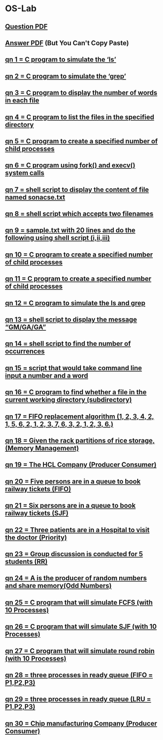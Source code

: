 # OS-Lab


## [Question PDF](https://github.com/CSE-Helper/OS-Lab/blob/main/OS_Lab_QB.pdf)
## [Answer PDF](https://github.com/CSE-Helper/OS-Lab/blob/main/OS_Lab_Practical_Pograms.pdf) (But You Can't Copy Paste)
## [qn 1 = C program to simulate the ‘ls’](https://github.com/CSE-Helper/OS-Lab/blob/main/Codes/ex1.c)
## [qn 2 = C program to simulate the ‘grep’](https://github.com/CSE-Helper/OS-Lab/blob/main/Codes/ex2.c)
## [qn 3 = C program to display the number of words in each file](https://github.com/CSE-Helper/OS-Lab/blob/main/Codes/ex3.c)
## [qn 4 = C program to list the files in the specified directory](https://github.com/CSE-Helper/OS-Lab/blob/main/Codes/ex4.c)
## [qn 5 = C program to create a specified number of child processes](https://github.com/CSE-Helper/OS-Lab/blob/main/Codes/ex5.c)
## [qn 6 = C program using fork() and execv() system calls](https://github.com/CSE-Helper/OS-Lab/blob/main/Codes/ex6.c)
## [qn 7 = shell script to display the content of file named sonacse.txt](https://github.com/CSE-Helper/OS-Lab/blob/main/Codes/ex7.sh)
## [qn 8 = shell script which accepts two filenames](https://github.com/CSE-Helper/OS-Lab/blob/main/Codes/ex8.sh)
## [qn 9 = sample.txt with 20 lines and do the following using shell script (i,ii,iii)](https://github.com/CSE-Helper/OS-Lab/blob/main/Codes/ex9.sh)
## [qn 10 = C program to create a specified number of child processes](https://github.com/CSE-Helper/OS-Lab/blob/main/Codes/ex5.c)
## [qn 11 = C program to create a specified number of child processes](https://github.com/CSE-Helper/OS-Lab/blob/main/Codes/ex5.c)
## [qn 12 = C program to simulate the ls and grep](https://github.com/CSE-Helper/OS-Lab/blob/main/Codes/ex12.c)
## [qn 13 = shell script to display the message “GM/GA/GA”](https://github.com/CSE-Helper/OS-Lab/blob/main/Codes/ex13.sh)
## [qn 14 = shell script to find the number of occurrences](https://github.com/CSE-Helper/OS-Lab/blob/main/Codes/ex14.sh)
## [qn 15 = script that would take command line input a number and a word](https://github.com/CSE-Helper/OS-Lab/blob/main/Codes/ex15.sh)
## [qn 16 = C program to find whether a file in the current working directory (subdirectory)](https://github.com/CSE-Helper/OS-Lab/blob/main/Codes/ex16.c)
## [qn 17 = FIFO replacement algorithm (1, 2, 3, 4, 2, 1, 5, 6, 2, 1, 2, 3, 7, 6, 3, 2, 1, 2, 3, 6.)](https://github.com/CSE-Helper/OS-Lab/blob/main/Codes/ex17.c)
## [qn 18 = Given the rack partitions of rice storage, (Memory Management)](https://github.com/CSE-Helper/OS-Lab/blob/main/Codes/ex18.c)
## [qn 19 = The HCL Company (Producer Consumer)](https://github.com/CSE-Helper/OS-Lab/blob/main/Codes/ex19.c)
## [qn 20 = Five persons are in a queue to book railway tickets (FIFO)](https://github.com/CSE-Helper/OS-Lab/blob/main/Codes/ex20.c)
## [qn 21 = Six persons are in a queue to book railway tickets (SJF)](https://github.com/CSE-Helper/OS-Lab/blob/main/Codes/ex21.c)
## [qn 22 = Three patients are in a Hospital to visit the doctor (Priority)](https://github.com/CSE-Helper/OS-Lab/blob/main/Codes/ex22.c)
## [qn 23 = Group discussion is conducted for 5 students (RR)](https://github.com/CSE-Helper/OS-Lab/blob/main/Codes/ex23.c)
## [qn 24 = A is the producer of random numbers and share memory(Odd Numbers)](https://github.com/CSE-Helper/OS-Lab/blob/main/Codes/ex24.c)
## [qn 25 = C program that will simulate FCFS (with 10 Processes)](https://github.com/CSE-Helper/OS-Lab/blob/main/Codes/ex25.c)
## [qn 26 = C program that will simulate SJF (with 10 Processes)](https://github.com/CSE-Helper/OS-Lab/blob/main/Codes/ex26.c)
## [qn 27 = C program that will simulate round robin (with 10 Processes)](https://github.com/CSE-Helper/OS-Lab/blob/main/Codes/ex27.c)
## [qn 28 = three processes in ready queue (FIFO = P1,P2,P3)](https://github.com/CSE-Helper/OS-Lab/blob/main/Codes/ex28.c)
## [qn 29 = three processes in ready queue (LRU = P1,P2,P3)](https://github.com/CSE-Helper/OS-Lab/blob/main/Codes/ex29.c)
## [qn 30 = Chip manufacturing Company (Producer Consumer)](https://github.com/CSE-Helper/OS-Lab/blob/main/Codes/ex30.c)
